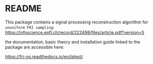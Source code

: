 README
======

This package contains a signal processing reconstruction algorithm for `ununiform FRI sampling`: https://infoscience.epfl.ch/record/222498/files/article.pdf?version=5

the documentation, basic theory and installation guide linked to the package are accessible here:

https://fri-oo.readthedocs.io/en/latest/